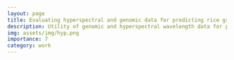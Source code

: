 ```yaml
---
layout: page
title: Evaluating hyperspectral and genomic data for predicting rice grain traits 
description: Utility of genomic and hyperspectral wavelength data for predicting rice phenotypes under high night time temperature stress
img: assets/img/hyp.png
importance: 7
category: work
---
```



